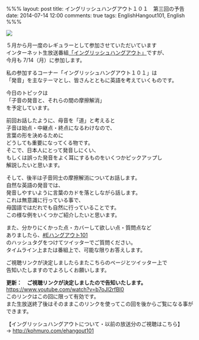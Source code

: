 %%%
layout: post
title: イングリッシュハングアウト１０１　第三回の予告
date: 2014-07-14 12:00
comments: true
tags: EnglishHangout101, English
%%%

<img src="/assets/images/common/english-hangout101-logo.jpeg" />

５月から月一度のレギュラーとして参加させていただいています<br />
インターネット生放送番組[「イングリッシュハングアウト」](http://wailingual.jp/column/hangout.html)ですが、<br />
今月も 7/14（月）に参加します。

私の参加するコーナー「イングリッシュハングアウト１０１」は<br />
「発音」を主なテーマとし、皆さんとともに英語を考えていくものです。

今日のトピックは<br />
「子音の発音と、それらの間の摩擦解消」<br />
を予定しています。

前回お話したように、母音を「道」と考えると<br />
子音は始点・中継点・終点になるわけなので、<br />
言葉の形を決めるために<br />
どうしても重要になってくる物です。<br />
そこで、日本人にとって発音しにくい、<br />
もしくは誤った発音をよく耳にするものをいくつかピックアップし<br />
解説したいと思います。

そして、後半は子音同士の摩擦解消についてお話します。<br />
自然な英語の発音では、<br />
発音しやすいように言葉のカドを落としながら話します。<br />
これは無意識に行っている事で、<br />
母国語ではだれでも自然に行っていることです。<br />
この様な例をいくつかご紹介したいと思います。

また、分かりにくかった点・カバーして欲しい点・質問点など<br />
ありましたら、<a href="https://twitter.com/hashtag/eハングアウト101">#Eハングアウト101</a><br />
のハッシュタグをつけてツイッターでご質問ください。<br />
タイムライン上または番組上で、可能な限りお答えします。

ご視聴リンクが決定しましたらまたこちらのページとツイッター上で<br />
告知いたしますのでよろしくお願いします。

**更新：　ご視聴リンクが決定しましたので告知いたします。**<br />
<a href="https://www.youtube.com/watch?v=b7oJI2rfBI0" target="_blank">https://www.youtube.com/watch?v=b7oJI2rfBI0</a><br />
このリンクはこの回に限って有効です。<br />
また生放送終了後はそのままこのリンクを使ってこの回を後からご覧になる事ができます。

【イングリッシュハングアウトについて・以前の放送分のご視聴はこちら】<br />
&rarr; <a href="/ehangout101" target="_blank">http://kohmuro.com/ehangout101</a>
